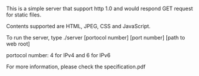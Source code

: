 This is a simple server that support http 1.0 and would respond GET request for static files.

Contents supported are HTML, JPEG, CSS and JavaScript.

To run the server, type ./server [portocol number] [port number] [path to web root]

portocol number: 4 for IPv4 and 6 for IPv6

For more information, please check the specification.pdf 
